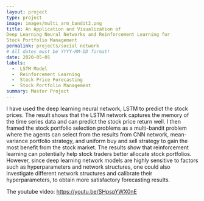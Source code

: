 ```yaml
---
layout: project
type: project
image: images/multi_arm_bandit2.png
title: An Application and Visualization of
Deep Learning Neural Networks and Reinforcement Learning for
Stock Portfolio Management
permalink: projects/social network
# All dates must be YYYY-MM-DD format!
date: 2020-05-05
labels:
  -  LSTM Model
  -  Reinforcement Learning
  -  Stock Price Forecasting
  -  Stock Portfolio Management
summary: Master Project
---
```


I have used the deep learning neural network, LSTM to predict the stock prices. The result shows that the LSTM network captures the memory of the time series data and can predict the stock price return well.  I then framed the stock portfolio selection problems as a multi-bandit problem where the agents can select from the results from CNN network, mean-variance portfolio strategy, and uniform buy and sell strategy to gain the most benefit from the stock market. The results show that reinforcement learning can potentially help stock traders better allocate stock portfolios. 
However, since deep learning network models are highly sensitive to factors such as hyperparameters and network structures, one could also investigate  different network structures and calibrate their hyperparameters, to obtain more satisfactory forecasting results.



The youtube video:
https://youtu.be/SHpspYWX0nE
